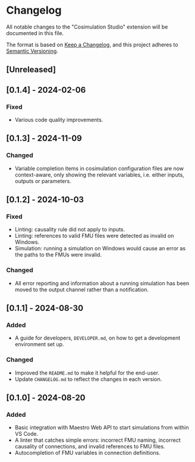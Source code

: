 # Changelog

All notable changes to the "Cosimulation Studio" extension will be documented in this file.

The format is based on [Keep a Changelog](https://keepachangelog.com/en/1.1.0/), and this project adheres to [Semantic Versioning](https://semver.org/spec/v2.0.0.html).

## [Unreleased]

## [0.1.4] - 2024-02-06

### Fixed

- Various code quality improvements.

## [0.1.3] - 2024-11-09

### Changed

- Variable completion items in cosimulation configuration files are now context-aware, only showing the relevant variables, i.e. either inputs, outputs or parameters.

## [0.1.2] - 2024-10-03

### Fixed

- Linting: causality rule did not apply to inputs.
- Linting: references to valid FMU files were detected as invalid on Windows.
- Simulation: running a simulation on Windows would cause an error as the paths to the FMUs were invalid.

### Changed

- All error reporting and information about a running simulation has been moved to the output channel rather than a notification.

## [0.1.1] - 2024-08-30

### Added

- A guide for developers, `DEVELOPER.md`, on how to get a development environment set up.

### Changed

- Improved the `README.md` to make it helpful for the end-user.
- Update `CHANGELOG.md` to reflect the changes in each version.

## [0.1.0] - 2024-08-20

### Added

- Basic integration with Maestro Web API to start simulations from within VS Code.
- A linter that catches simple errors: incorrect FMU naming, incorrect causality of connections, and invalid references to FMU files.
- Autocompletion of FMU variables in connection definitions.
